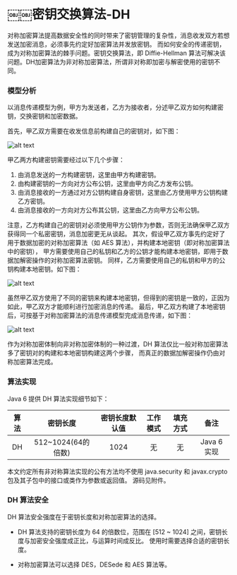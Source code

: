 ￼￼密钥交换算法-DH
===

对称加密算法提高数据安全性的同时带来了密钥管理的复杂性，消息收发双方若想发送加密消息，必须事先约定好加密算法并发放密钥。
而如何安全的传递密钥，成为对称加密算法的棘手问题。密钥交换算法，即 Diffie-Hellman 算法可解决该问题。DH加密算法为非对称加密算法，所谓非对称即加密与解密使用的密钥不同。

### 模型分析

以消息传递模型为例，甲方为发送者，乙方为接收者，分述甲乙双方如何构建密钥，交换密钥和加密数据。

首先，甲乙双方需要在收发信息前构建自己的密钥对，如下图：

![alt text](book/img/4.1.1-key.png)

甲乙两方构建密钥需要经过以下几个步骤：

1. 由消息发送的一方构建密钥，这里由甲方构建密钥。
2. 由构建密钥的一方向对方公布公钥，这里由甲方向乙方发布公钥。
3. 由消息接收的一方通过对方公钥构建自身密钥，这里由乙方使用甲方公钥构建乙方密钥。
4. 由消息接收的一方向对方公布其公钥，这里由乙方向甲方公布公钥。

注意，乙方构建自己的密钥对必须使用甲方公钥作为参数，否则无法确保甲乙双方获得同一个私密密钥，消息加密更无从谈起。
其次，假设甲乙双方事先约定好了用于数据加密的对称加密算法（如 AES 算法），并构建本地密钥（即对称加密算法中的密钥），
甲方需要使用自己的私钥和乙方的公钥才能构建本地密钥，即用于数据加解密操作的对称加密算法密钥。
同样，乙方需要使用自己的私钥和甲方的公钥构建本地密钥。如下图：

![alt text](book/img/4.1.2-key.png)

虽然甲乙双方使用了不同的密钥来构建本地密钥，但得到的密钥是一致的，正因为如此，甲乙双方才能顺利进行加密消息的传递。
最后，甲乙双方构建了本地密钥后，可按基于对称加密算法的消息传递模型完成消息传递，如下图：

![alt text](book/img/4.1.3-msg.png)

作为对称加密体制向非对称加密体制的一种过渡，DH 算法仅比一般对称加密算法多了密钥对的构建和本地密钥构建这两个步骤，
而真正的数据加解密操作仍由对称加密算法完成。

### 算法实现

Java 6 提供 DH 算法实现细节如下：

| 算法     | 密钥长度            | 密钥长度默认值  | 工作模式 | 填充方式 |    备注    |
|:-------:|:------------------:|:-------------:|:-------:|:------:|:---------:|
| DH      | 512~1024(64的倍数)  | 1024          | 无      | 无      | Java 6 实现|

本文约定所有非对称算法实现的公有方法均不使用 java.security 和 javax.crypto 包及其子包中的接口或类作为参数或返回值。
源码见附件。

### DH 算法安全

DH 算法安全强度在于密钥长度和对称加密算法的选择。

- DH 算法支持的密钥长度为 64 的倍数位，范围在 [512 ~ 1024] 之间，密钥长度与加密安全强度成正比，与运算时间成反比。
使用时需要选择合适的密钥长度。

- 对称加密算法可以选择 DES，DESede 和 AES 算法等。
